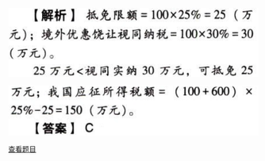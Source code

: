 ![](0671cd32601ccfd7cd72eb9f0542a3c4.png)

![](97bc2006780eea45efd2f84dca527b53.png)

[查看题目](../国际税收税务管理实务.本章真题.md#23-题目)

